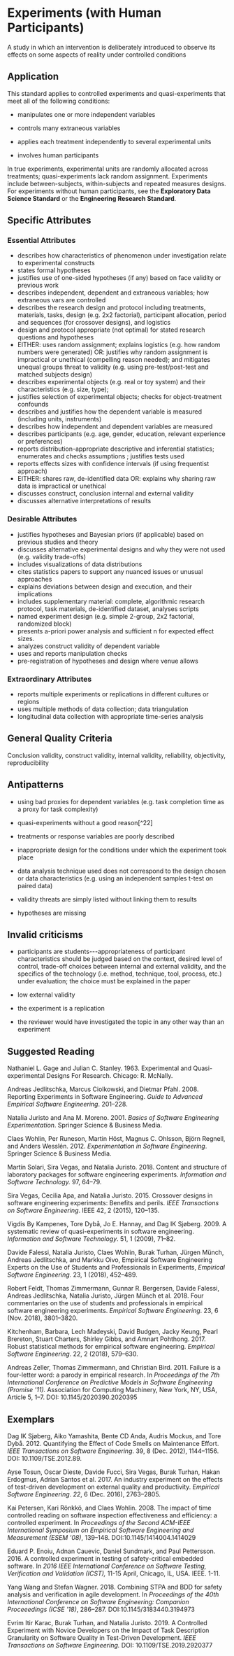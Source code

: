# Experiments (with Human Participants) 

A study in which an intervention is deliberately introduced to observe
its effects on some aspects of reality under controlled conditions

## Application 

This standard applies to controlled experiments and quasi-experiments
that meet all of the following conditions:

-   manipulates one or more independent variables

-   controls many extraneous variables

-   applies each treatment independently to several experimental units

-   involves human participants

In true experiments, experimental units are randomly allocated across
treatments; quasi-experiments lack random assignment. Experiments
include between-subjects, within-subjects and repeated measures designs.
For experiments without human participants, see the **Exploratory Data
Science Standard** or the **Engineering Research Standard**.

## Specific Attributes 

### Essential Attributes	
-	describes how characteristics of phenomenon under investigation relate to experimental constructs
-	states formal hypotheses 
-	justifies use of one-sided hypotheses (if any) based on face validity or previous work
-	describes independent, dependent and extraneous variables; how extraneous vars are controlled
-	describes the research design and protocol including treatments, materials, tasks, design (e.g. 2x2 factorial), participant allocation, period and sequences (for crossover designs), and logistics
-	design and protocol appropriate (not optimal) for stated research questions and hypotheses
-	EITHER: uses random assignment; explains logistics (e.g. how random numbers were generated) OR: justifies why random assignment is impractical or unethical (compelling reason needed); and mitigates unequal groups threat to validity (e.g. using pre-test/post-test and matched subjects design)
-	describes experimental objects (e.g. real or toy system) and their characteristics (e.g. size, type); 
-	justifies selection of experimental objects; checks for object-treatment confounds 
-	describes and justifies how the dependent variable is measured (including units, instruments) 
-	describes how independent and dependent variables are measured
-	describes participants (e.g. age, gender, education, relevant experience or preferences)
-	reports distribution-appropriate descriptive and inferential statistics; enumerates and checks assumptions ; justifies tests used
-	reports effects sizes with confidence intervals (if using frequentist approach)
-	EITHER: shares raw, de-identified data OR: explains why sharing raw data is impractical or unethical
-	discusses construct, conclusion internal and external validity
-	discusses alternative interpretations of results

### Desirable Attributes		
-	justifies hypotheses and Bayesian priors (if applicable) based on previous studies and theory
-	discusses alternative experimental designs and why they were not used (e.g. validity trade-offs)
-	includes visualizations of data distributions
-	cites statistics papers to support any nuanced issues or unusual approaches
-	explains deviations between design and execution, and their implications  
-	includes supplementary material: complete, algorithmic research protocol, task materials, de-identified dataset, analyses scripts
-	named experiment design (e.g. simple 2-group, 2x2 factorial, randomized block)
-	presents a-priori power analysis and sufficient n for expected effect sizes.
-	analyzes construct validity of dependent variable
-	uses and reports manipulation checks
-	pre-registration of hypotheses and design where venue allows

### Extraordinary Attributes		
-   reports multiple experiments or replications in different cultures or regions 
-	uses multiple methods of data collection; data triangulation
-	longitudinal data collection with appropriate time-series analysis


## General Quality Criteria 

Conclusion validity, construct validity, internal validity, reliability,
objectivity, reproducibility

## Antipatterns 

-   using bad proxies for dependent variables (e.g. task completion time
    as a proxy for task complexity)

-   quasi-experiments without a good reason[^22]

-   treatments or response variables are poorly described

-   inappropriate design for the conditions under which the experiment
    took place

-   data analysis technique used does not correspond to the design
    chosen or data characteristics (e.g. using an independent samples
    t-test on paired data)

-   validity threats are simply listed without linking them to results

-   hypotheses are missing

## Invalid criticisms

-   participants are students---appropriateness of participant
    characteristics should be judged based on the context, desired level
    of control, trade-off choices between internal and external
    validity, and the specifics of the technology (i.e. method,
    technique, tool, process, etc.) under evaluation; the choice must be
    explained in the paper

-   low external validity

-   the experiment is a replication

-   the reviewer would have investigated the topic in any other way than
    an experiment

## Suggested Reading

Nathaniel L. Gage and Julian C. Stanley. 1963. Experimental and
Quasi-experimental Designs For Research. Chicago: R. McNally.

Andreas Jedlitschka, Marcus Ciolkowski, and Dietmar Pfahl. 2008.
Reporting Experiments in Software Engineering. *Guide to Advanced
Empirical Software Engineering*. 201–228.

Natalia Juristo and Ana M. Moreno. 2001. *Basics of Software Engineering
Experimentation*. Springer Science & Business Media.

Claes Wohlin, Per Runeson, Martin Höst, Magnus C. Ohlsson, Björn
Regnell, and Anders Wesslén. 2012. *Experimentation in Software
Engineering*. Springer Science & Business Media.

Martín Solari, Sira Vegas, and Natalia Juristo. 2018. Content and
structure of laboratory packages for software engineering experiments.
*Information and Software Technology.* 97, 64–79.

Sira Vegas, Cecilia Apa, and Natalia Juristo. 2015. Crossover designs in
software engineering experiments: Benefits and perils. *IEEE
Transactions on Software Engineering*. IEEE 42, 2 (2015), 120–135.

Vigdis By Kampenes, Tore Dybå, Jo E. Hannay, and Dag IK Sjøberg. 2009. A
systematic review of quasi-experiments in software engineering.
*Information and Software Technology*. 51, 1 (2009), 71–82.

Davide Falessi, Natalia Juristo, Claes Wohlin, Burak Turhan, Jürgen
Münch, Andreas Jedlitschka, and Markku Oivo, Empirical Software
Engineering Experts on the Use of Students and Professionals in
Experiments, *Empirical Software Engineering.* 23, 1 (2018), 452–489.

Robert Feldt, Thomas Zimmermann, Gunnar R. Bergersen, Davide Falessi,
Andreas Jedlitschka, Natalia Juristo, Jürgen Münch et al. 2018. Four
commentaries on the use of students and professionals in empirical
software engineering experiments. *Empirical Software Engineering*. 23,
6 (Nov. 2018), 3801–3820.

Kitchenham, Barbara, Lech Madeyski, David Budgen, Jacky Keung, Pearl
Brereton, Stuart Charters, Shirley Gibbs, and Amnart Pohthong. 2017.
Robust statistical methods for empirical software engineering.
*Empirical Software Engineering*. 22, 2 (2018), 579–630.

Andreas Zeller, Thomas Zimmermann, and Christian Bird. 2011. Failure is
a four-letter word: a parody in empirical research. In *Proceedings of
the 7th International Conference on Predictive Models in Software
Engineering (Promise '11).* Association for Computing Machinery, New
York, NY, USA, Article 5, 1–7. DOI: 10.1145/2020390.2020395

### 

### 

## Exemplars

Dag IK Sjøberg, Aiko Yamashita, Bente CD Anda, Audris Mockus, and Tore
Dybå. 2012. Quantifying the Effect of Code Smells on Maintenance Effort.
*IEEE Transactions on Software Engineering*. 39, 8 (Dec. 2012),
1144–1156. DOI: 10.1109/TSE.2012.89.

Ayse Tosun, Oscar Dieste, Davide Fucci, Sira Vegas, Burak Turhan, Hakan
Erdogmus, Adrian Santos et al. 2017. An industry experiment on the
effects of test-driven development on external quality and productivity.
*Empirical Software Engineering*. *22*, 6 (Dec. 2016), 2763–2805.

Kai Petersen, Kari Rönkkö, and Claes Wohlin. 2008. The impact of time
controlled reading on software inspection effectiveness and efficiency:
a controlled experiment. In *Proceedings of the Second ACM-IEEE
International Symposium on Empirical Software Engineering and
Measurement (ESEM '08)*, 139–148. DOI:10.1145/1414004.1414029

Eduard P. Enoiu, Adnan Cauevic, Daniel Sundmark, and Paul Pettersson.
2016. A controlled experiment in testing of safety-critical embedded
software. In *2016 IEEE International Conference on Software Testing,
Verification and Validation (ICST),* 11-15 April, Chicago, IL, USA.
IEEE. 1-11.

Yang Wang and Stefan Wagner. 2018. Combining STPA and BDD for safety
analysis and verification in agile development. In *Proceedings of the
40th International Conference on Software Engineering: Companion
Proceeedings (ICSE '18)*, 286–287. DOI:10.1145/3183440.3194973

Evrim Itir Karac, Burak Turhan, and Natalia Juristo. 2019. A Controlled
Experiment with Novice Developers on the Impact of Task Description
Granularity on Software Quality in Test-Driven Development. *IEEE
Transactions on Software Engineering.* DOI: 10.1109/TSE.2019.2920377
